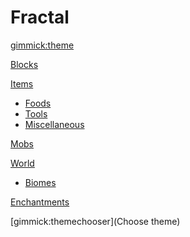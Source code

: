 <!--
  -- Name of your wiki
  -- Do NOT remove the leading `#` character.
  -->

# Fractal

[gimmick:theme](cyborg)

[Blocks](pages/blocks.md)

[Items]()

  * [Foods](pages/items-foods.md)
  * [Tools](pages/items-tools.md)
  * [Miscellaneous](pages/items-misc.md)

[Mobs](pages/mobs.md)

[World]()

  * [Biomes](pages/world-biomes.md)

[Enchantments](pages/enchantments.md)

<!--
  -- Change the Language
  -- Could be useful when there's more than one language wiki.
  -->

<!--
[Change the Language]()

  * [English (United States)](/en_US/)
  * [English (United Kingdom)](/en_GB/)
  * [Italian](/it/)
-->

<!--
  -- Let the user choose a theme
  -- (Read: http://dynalon.github.io/mdwiki/#!quickstart.md#Adding_a_navigation)
  -->

[gimmick:themechooser](Choose theme)
